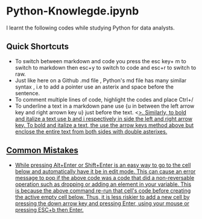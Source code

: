 # Python-Knowlegde.ipynb
I learnt the following codes while studying Python for data analysts.

## Quick Shortcuts 
* To switch between markdown and code you press the esc key+ m to switch to markdown then esc+y to switch to code and esc+r to switch to raw.
* Just like here on  a Github .md file , Python's md file has many similar syntax , i.e to add a pointer use an asterix  and space before the sentence.
* To comment multiple lines of code, highlight the codes and place Ctrl+/
* To underline a text in a markdown pane use {u in between the left arrow key and right arrown key u} just before the text. <<u>>. Similarly, to bold and italize a text use b and i respectively in side the left and right arrow key. To bold and italize a text, the use the arrow keys method above but enclose the entire text from both sides with double asterixes.

## Common Mistakes
* While pressing Alt+Enter or Shift+Enter is an easy way to go to the cell below and automatically have it be in edit mode. This can cause an error message to pop if the above code was a code that did a non-reversable operation such as dropping or adding an element in your variable. This is because the above command re-run that cell's code before creating the active empty cell below. Thus, it is less riskier to add a new cell by pressing the down arrow key and pressing Enter, using your mouse or pressing ESC+b then Enter.




